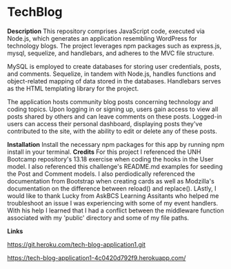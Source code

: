 # TechBlog
**Description**
This repository comprises JavaScript code, executed via Node.js, which generates an application resembling WordPress for technology blogs. The project leverages npm packages such as express.js, mysql, sequelize, and handlebars, and adheres to the MVC file structure.

MySQL is employed to create databases for storing user credentials, posts, and comments. Sequelize, in tandem with Node.js, handles functions and object-related mapping of data stored in the databases. Handlebars serves as the HTML templating library for the project.

The application hosts community blog posts concerning technology and coding topics. Upon logging in or signing up, users gain access to view all posts shared by others and can leave comments on these posts. Logged-in users can access their personal dashboard, displaying posts they've contributed to the site, with the ability to edit or delete any of these posts.


**Installation**
Install the necessary npm packages for this app by running npm install in your terminal.
**Credits**
For this project I referenced the UNH Bootcamp repository's 13.18 exercise when coding the hooks in the User model. I also referenced this challenge's README.md examples for seeding the Post and Comment models. I also perdiodically referenced the documentation from Bootstrap when creating cards as well as Modzilla's documentation on the difference between reload() and replace(). LAstly, I would like to thank Lucky from AskBCS Learning Assitants who helped me troubleshoot an issue I was experiencing with some of my event handlers. With his help I learned that I had a conflict between the middleware function associated with my 'public' directory and some of my file paths.

**Links**

https://git.heroku.com/tech-blog-application1.git

https://tech-blog-application1-4c0420d792f9.herokuapp.com/